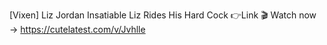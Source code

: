 [Vixen] Liz Jordan Insatiable Liz Rides His Hard Cock
👉Link 🎬 Watch now → https://cutelatest.com/v/Jvhlle
